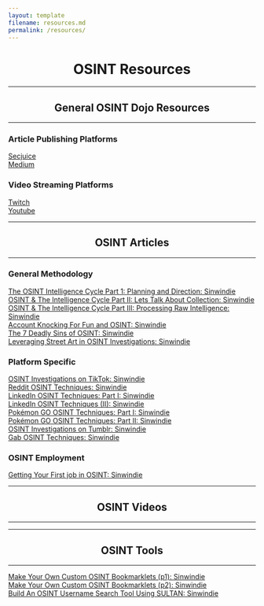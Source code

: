 ```yaml
---
layout: template
filename: resources.md
permalink: /resources/
---
```

<center><h1>OSINT Resources</h1></center>
<hr>
<center><h2>General OSINT Dojo Resources</h2></center>
<hr>

<h3>Article Publishing Platforms</h3>
<a href="https://www.secjuice.com/join-secjuice-writing-team/">Secjuice</a> <br>
<a href="https://about.medium.com/creators/">Medium</a><br>

<h3>Video Streaming Platforms</h3>
<a href="https://www.twitch.tv/">Twitch</a><br>
<a href="https://www.youtube.com">Youtube</a><br>

<hr>
<center><h2>OSINT Articles</h2></center>
<hr>

<h3>General Methodology</h3>
<a href="https://www.secjuice.com/the-osint-intelligence-cycle-part-i-planning-and-direction/">The OSINT Intelligence Cycle Part 1: Planning and Direction: Sinwindie</a><br>
<a href="https://www.secjuice.com/osint-and-the-intelligence-cycle-part-ii-collection/">OSINT & The Intelligence Cycle Part II: Lets Talk About Collection: Sinwindie</a><br>
<a href="https://www.secjuice.com/osint-the-intelligence-cycle-part-iii-processing-raw-intelligence/">OSINT & The Intelligence Cycle Part III: Processing Raw Intelligence: Sinwindie</a><br>
<a href="https://www.secjuice.com/account-recovery-osint/">Account Knocking For Fun and OSINT: Sinwindie</a><br>
<a href="https://www.secjuice.com/the-7-deadly-sins-of-osint/">The 7 Deadly Sins of OSINT: Sinwindie</a><br>
<a href="https://www.secjuice.com/street-art-in-osint-investigations/">Leveraging Street Art in OSINT Investigations: Sinwindie</a><br>

<h3>Platform Specific</h3>
<a href="https://www.secjuice.com/osint-investigations-on-tiktok/">OSINT Investigations on TikTok: Sinwindie</a><br>
<a href="https://www.secjuice.com/reddit-osint-techniques/">Reddit OSINT Techniques: Sinwindie</a><br>
<a href="https://www.secjuice.com/linkedin-osint-part-1/">LinkedIn OSINT Techniques: Part I: Sinwindie</a><br>
<a href="https://www.secjuice.com/linkedin-osint-techniques-part-ii/">LinkedIn OSINT Techniques (II): Sinwindie</a><br>
<a href="https://www.secjuice.com/pokemon-go-osint-techniques/">Pokémon GO OSINT Techniques: Part I: Sinwindie</a><br>
<a href="https://www.secjuice.com/part-2-pokemon-osint-techniques/">Pokémon GO OSINT Techniques: Part II: Sinwindie</a><br>
<a href="https://www.secjuice.com/tumblr-osint/">OSINT Investigations on Tumblr: Sinwindie</a><br>
<a href="https://www.secjuice.com/investigate-gab-users-osint/">Gab OSINT Techniques: Sinwindie</a><br>

<h3>OSINT Employment</h3>
<a href="https://www.secjuice.com/landing-your-first-job-in-osint/">Getting Your First job in OSINT: Sinwindie</a><br>

<hr>
<center><h2>OSINT Videos</h2></center>
<hr>

<hr>
<center><h2>OSINT Tools</h2></center>
<hr>
<a href="https://www.secjuice.com/osint-bookmarklet-tools/">Make Your Own Custom OSINT Bookmarklets (p1): Sinwindie</a><br>
<a href="https://www.secjuice.com/make-your-own-custom-osint-bookmarklet-tools-part-ii/">Make Your Own Custom OSINT Bookmarklets (p2): Sinwindie</a><br>
<a href="https://www.secjuice.com/osint-username-search-tool/">Build An OSINT Username Search Tool Using SULTAN: Sinwindie</a><br>

